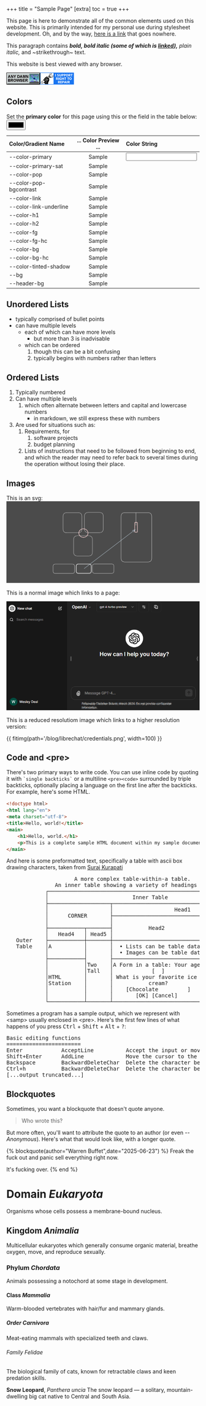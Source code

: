 +++
title = "Sample Page"
[extra]
toc = true
+++

This page is here to demonstrate all of the common elements used on this website. This is primarily intended for
my personal use during stylesheet development. Oh, and by the way, [here is a link](#) that goes nowhere.

This paragraph contains ***bold, *bold italic (some of which is [linked](#)),*** plain italic,* and ~strikethrough~ text.

This website is best viewed with any browser.

<img src="/badges/anydamn.gif" class="badge"><img src="/badges/right2repair.png" class="badge">

## Colors
Set the **primary color** for this page using this or the field in the table below: <input id="primary-color-picker" type="color">

| Color/Gradient Name | ... Color Preview ... | Color String |
|:-|:-:|:-|
| \--color-primary | Sample | <input id="primary-color-picker-text">
| \--color-primary-sat | Sample | ` `
| \--color-pop | Sample | ` `
| \--color-pop-bgcontrast | Sample | ` `
| \--color-link | Sample | ` `
| \--color-link-underline | Sample | ` `
| \--color-h1 | Sample | ` `
| \--color-h2 | Sample | ` `
| \--color-fg | Sample | ` `
| \--color-fg-hc | Sample | ` `
| \--color-bg | Sample | ` `
| \--color-bg-hc | Sample | ` `
| \--color-tinted-shadow | Sample | ` `
| \--bg | Sample | ` `
| \--header-bg | Sample | ` `

<script>
document.getElementById('primary-color-picker').addEventListener('input', clickColor);
document.getElementById('primary-color-picker-text').addEventListener('input', typeColor);

function updateColorTable() {
	let textInput = document.getElementById('primary-color-picker-text');
	let table = textInput.parentElement.parentElement.parentElement;
	let demoRows = table.querySelectorAll('tbody tr');

	for (row of demoRows){
		let nameCell = row.querySelectorAll('td')[0];
		let previewCell = row.querySelectorAll('td')[1];
		let valCell = row.querySelectorAll('td')[2];
		valCell = valCell.querySelector('code') || valCell;
		let varName = nameCell.innerHTML;
		let val = getComputedStyle(document.body).getPropertyValue(varName);
		nameCell.style.setProperty('color', val);
		nameCell.style.setProperty('text-shadow', '1px 1px 0 var(--color-fg)');
		if(varName == "--color-primary") {
			if (document.activeElement != textInput) {
				textInput.value = val;
			}
		} else {
			valCell.innerHTML = val;
		}
		previewCell.style.setProperty('background', val);
	}
}

function clickColor() {
	let picker = document.getElementById('primary-color-picker');
	document.documentElement.style.setProperty('--color-primary',picker.value);
	updateColorTable();
}

function typeColor() {
	let val = document.getElementById('primary-color-picker-text').value
	if (!CSS.supports('color',val)) {
		return;
	}
	document.documentElement.style.setProperty('--color-primary', val);
	updateColorTable();
}

window.setTimeout(updateColorTable, 500);
</script>
<style>
:has(#primary-color-picker) + table tbody tr td:nth-child(2) {

}
</style>

## Unordered Lists
* typically comprised of bullet points
* can have multiple levels
  - each of which can have more levels
    * but more than 3 is inadvisable
  - which can be ordered
    1. though this can be a bit confusing
	2. typically begins with numbers rather than letters

## Ordered Lists
1. Typically numbered
2. Can have multiple levels
   1. which often alternate between letters and capital and lowercase numbers
      - in markdown, we still express these with numbers
3. Are used for situations such as:
   1. Requirements, for
      1. software projects
	  2. budget planning
   2. Lists of instructions that need to be followed from beginning to end, and which the reader may need to refer back to several times during the operation without losing their place.

## Images
This is an svg:
![svg diagram](/tools/tpmiddle/diagram.svg)

This is a normal image which links to a page:

[![sample image of librechat](/blog/librechat/librechat-example.png)](/blog/librechat/)

This is a reduced resolutiom image which links to a higher resolution version:

{{ fitimg(path='/blog/librechat/credentials.png', width=100) }}

## Code and \<pre\>

There's two primary ways to write code. You can use inline code by quoting it with ``` `single backticks` ```
or a multiline ``` <pre><code> ``` surrounded by triple backticks, optionally placing a language on the first
line after the backticks. For example, here's some HTML.

```html
<!doctype html>
<html lang="en">
<meta charset="utf-8">
<title>Hello, world!</title>
<main>
	<h1>Hello, world.</h1>
	<p>This is a complete sample HTML document within my sample document. A meta sample, so to speak. And it has a rather ~w~i~d~e~ line of text. A line of text that might compress the size of the left sidebar if you're on a wide enough screen. Actually, that may be a bit of a bug. The line of text in question, the one you're currently reading, is so wide that even on a 4k monitor set to 96 DPI, you should still have to scroll just a little bit in order to see the whole thing.
</main>
```

And here is some preformatted text, specifically a table with ascii box drawing characters, taken from [Suraj Kurapati](https://www.mail-archive.com/markdown-discuss@six.pairlist.net/msg01650.html)

<pre>
                     A more complex table-within-a table.
               An inner table showing a variety of headings and data items.
            ┌────────────────────────────────────────────────────────────────┐
            │                          Inner Table                           │
            ├───────────────────┬────────────────────────────────────────────┤
            │                   │                   Head1                    │
            │      CORNER       ├────────────────────────────┬───────────────┤
            │                   │                            │     Head3     │
            ├───────────┬───────┤           Head2            ├──────┬────────┤
            │   Head4   │ Head5 │                            │Head6 │        │
   Outer    ├───────────┼───────┼────────────────────────────┼──────┴────────┤
   Table    │A          │       │  • Lists can be table data │   Two Wide    │
            │           │       │  • Images can be table data│               │
            ├───────────┤       ├────────────────────────────┼──────┬────────┤
            │           │Two    │A Form in a table: Your age:│      │        │
            │           │Tall   │            [  ]            │  No  │Multiple│
            │HTML       │       │ What is your favorite ice  │border│line    │
            │Station    │       │           cream?           │Little│item    │
            │           │       │    [Chocolate         ]    │Table │        │
            │           │       │       [OK] [Cancel]        │      │        │
            └───────────┴───────┴────────────────────────────┴──────┴────────┘
</pre>

Sometimes a program has a sample output, which we represent with \<samp\> usually enclosed in \<pre\>. Here's the first few lines of what happens of you press <kbd>Ctrl</kbd> + <kbd>Shift</kbd> + <kbd>Alt</kbd> + <kbd>?</kbd>:

<pre><samp>Basic editing functions
=======================
Enter            AcceptLine          Accept the input or move to the next line if input is missing a closing token.
Shift+Enter      AddLine             Move the cursor to the next line without attempting to execute the input
Backspace        BackwardDeleteChar  Delete the character before the cursor
Ctrl+h           BackwardDeleteChar  Delete the character before the cursor
[...output truncated...]
</samp></pre>

## Blockquotes

Sometimes, you want a blockquote that doesn't quote anyone.

> Who wrote this?

But more often, you'll want to attribute the quote to an author (or even *--Anonymous*). Here's what that would look like, with a longer quote.

{% blockquote(author="Warren Buffet",date="2025-06-23") %}
Freak the fuck out and panic sell everything right now.

It's fucking over.
{% end %}

# Domain *Eukaryota*
Organisms whose cells possess a membrane-bound nucleus.

## Kingdom *Animalia*
Multicellular eukaryotes which generally consume organic material, breathe oxygen, move, and reproduce sexually.

### Phylum *Chordata*
Animals possessing a notochord at some stage in development.

#### Class *Mammalia*
Warm-blooded vertebrates with hair/fur and mammary glands.

##### Order *Carnivora*
Meat-eating mammals with specialized teeth and claws.

###### Family *Felidae*
The biological family of cats, known for retractable claws and keen predation skills.

**Snow Leopard**, *Panthera uncia*
The snow leopard — a solitary, mountain-dwelling big cat native to Central and South Asia.
